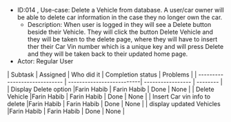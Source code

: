 * ID:014 , Use-case:  Delete a Vehicle from database. A user/car owner will be able to delete car information in the case they no longer own the car.
    * Description: When user is logged in they will see a Delete button beside their Vehicle. 
                  They will click the button Delete Vehicle and they will be taken to the delete page, 
                  where they will have to insert ther their Car Vin number which is a unique key and will press Delete 
                  and they will be taken back to their updated home page. 
 * Actor: Regular User
    
| Subtask                       | Assigned   | Who did it   | Completion status | Problems |
| ----------------------------- | --------------------------| ----------------- | -------- |
| Display Delete option         |Farin Habib | Farin Habib  | Done              | None     |
| Delete Vehicle                |Farin Habib | Farin Habib  | Done              | None     |
| Insert Car vin info to delete |Farin Habib | Farin Habib  | Done              | None     |
| display updated Vehicles      |Farin Habib | Farin Habib  | Done              | None     |
